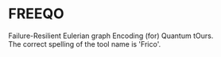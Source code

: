 # FREEQO
Failure-Resilient Eulerian graph Encoding (for) Quantum tOurs.  
The correct spelling of the tool name is 'Frico'.
